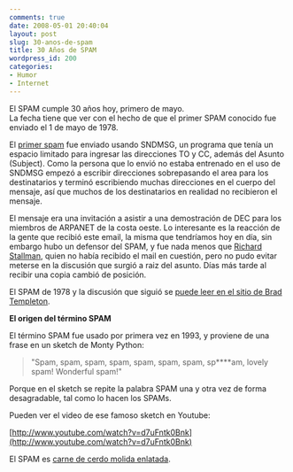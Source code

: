 ```yaml
---
comments: true
date: 2008-05-01 20:40:04
layout: post
slug: 30-anos-de-spam
title: 30 Años de SPAM
wordpress_id: 200
categories:
- Humor
- Internet
---
```


El SPAM cumple 30 años hoy, primero de mayo.  
La fecha tiene que ver con el hecho de que el primer SPAM conocido fue enviado el 1 de mayo de 1978.

El [primer spam](http://www.templetons.com/brad/spamreact.html) fue enviado usando SNDMSG, un programa que tenía un espacio limitado para ingresar las direcciones TO y CC, además del Asunto (Subject). Como la persona que lo envió no estaba entrenado en el uso de SNDMSG empezó a escribir direcciones sobrepasando el area para los destinatarios y terminó escribiendo muchas direcciones en el cuerpo del mensaje, así que muchos de los destinatarios en realidad no recibieron el mensaje.

El mensaje era una invitación a asistir a una demostración de DEC para los miembros de ARPANET de la costa oeste. Lo interesante es la reacción de la gente que recibió este email, la misma que tendríamos hoy en día, sin embargo hubo un defensor del SPAM, y fue nada menos que [Richard Stallman](http://en.wikipedia.org/wiki/Richard_stallman), quien no había recibido el mail en cuestión, pero no pudo evitar meterse en la discusión que surgió a raiz del asunto. Días más tarde al recibir una copia cambió de posición.

El SPAM de 1978 y la discusión que siguió se [puede leer en el sitio de Brad Templeton](http://www.templetons.com/brad/spamreact.html).

**El origen del término SPAM**

El término SPAM fue usado por primera vez en 1993, y proviene de una frase en un sketch de Monty Python:

> "Spam, spam, spam, spam, spam, spam, spam, sp****am, lovely spam! Wonderful spam!"

Porque en el sketch se repite la palabra SPAM una y otra vez de forma desagradable, tal como lo hacen los SPAMs.

Pueden ver el video de ese famoso sketch en Youtube:

  






  


[http://www.youtube.com/watch?v=d7uFntk0Bnk](http://www.youtube.com/watch?v=d7uFntk0Bnk)

El SPAM es [carne de cerdo molida enlatada](http://en.wikipedia.org/wiki/Spam_%28food%29).



